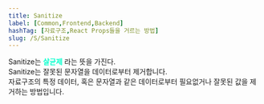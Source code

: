 ```yaml
---
title: Sanitize
label: [Common,Frontend,Backend]
hashTag: [자료구조,React Props들을 거르는 방법]
slug: /S/Sanitize
---
```

<p>Sanitize는 <span style="color:#00FFCC; font-weight:bold;">살균제</span> 라는 뜻을 가진다.<br />
Sanitize는 잘못된 문자열을 데이터로부터 제거합니다.<br />
자료구조의 특정 데이터, 혹은 문자열과 같은 데이터로부터 필요없거나 잘못된 값을 제거하는 방법입니다.</p>
